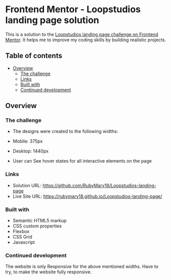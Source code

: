 # Frontend Mentor - Loopstudios landing page solution

This is a solution to the [Loopstudios landing page challenge on Frontend Mentor](https://www.frontendmentor.io/challenges/loopstudios-landing-page-N88J5Onjw). It helps me to improve my coding skills by building realistic projects.

## Table of contents

- [Overview](#overview)
  - [The challenge](#the-challenge)
  - [Links](#links)
  - [Built with](#built-with)
  - [Continued development](#continued-development)

## Overview

### The challenge

- The designs were created to the following widths:

- Mobile: 375px
- Desktop: 1440px
- User can See hover states for all interactive elements on the page

### Links

- Solution URL: https://github.com/RubyMary18/Loopstudios-landing-page
- Live Site URL: https://rubymary18.github.io/Loopstudios-landing-page/

### Built with

- Semantic HTML5 markup
- CSS custom properties
- Flexbox
- CSS Grid
- Javascript

### Continued development

The website is only Responsive for the above mentioned widths. Have to try, to make the website fully responsive.
